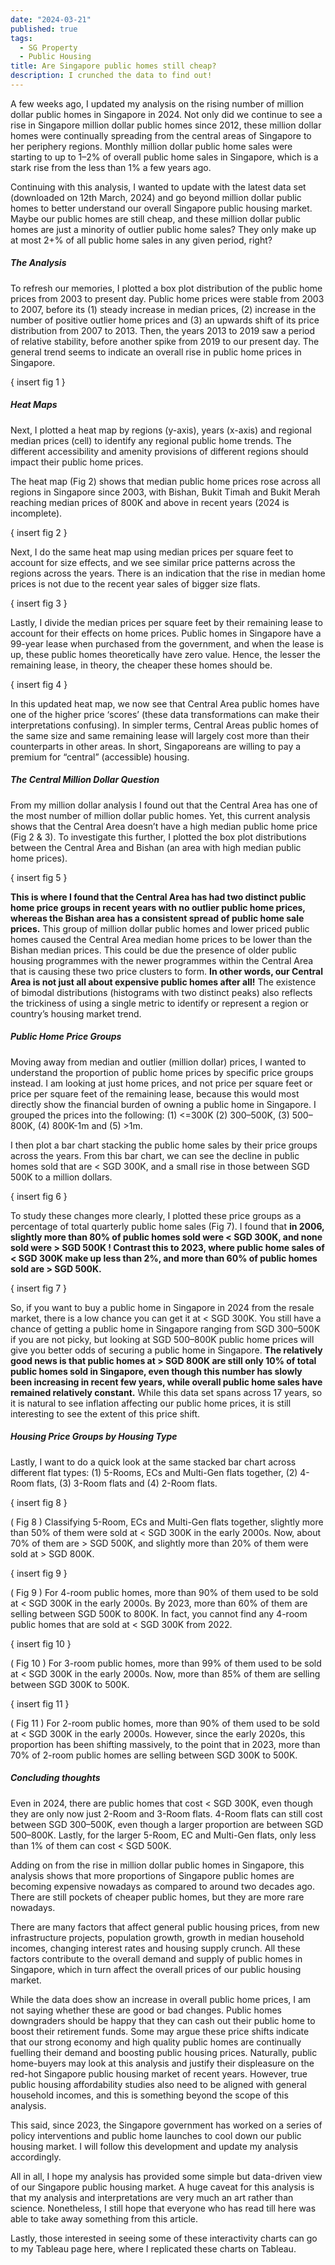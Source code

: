 ```yaml
---
date: "2024-03-21"
published: true
tags:
  - SG Property
  - Public Housing
title: Are Singapore public homes still cheap?
description: I crunched the data to find out!  
---
```


A few weeks ago, I updated my analysis on the rising number of million dollar
public homes in Singapore in 2024. Not only did we continue to see a rise in
Singapore million dollar public homes since 2012, these million dollar homes
were continually spreading from the central areas of Singapore to her periphery
regions. Monthly million dollar public home sales were starting to up to 1–2% of
overall public home sales in Singapore, which is a stark rise from the less than
1% a few years ago.

Continuing with this analysis, I wanted to update with the latest data set
(downloaded on 12th March, 2024) and go beyond million dollar public homes to
better understand our overall Singapore public housing market. Maybe our public
homes are still cheap, and these million dollar public homes are just a
minority of outlier public home sales? They only make up at most 2+% of all
public home sales in any given period, right?

##### The Analysis

To refresh our memories, I plotted a box plot distribution of the public home
prices from 2003 to present day. Public home prices were stable from 2003 to
2007, before its (1) steady increase in median prices, (2) increase in the
number of positive outlier home prices and (3) an upwards shift of its price
distribution from 2007 to 2013. Then, the years 2013 to 2019 saw a period of
relative stability, before another spike from 2019 to our present day. The
general trend seems to indicate an overall rise in public home prices in
Singapore.

{ insert fig 1 }

##### Heat Maps
Next, I plotted a heat map by regions (y-axis), years (x-axis) and regional
median prices (cell) to identify any regional public home trends. The different
accessibility and amenity provisions of different regions should impact their
public home prices.

The heat map (Fig 2) shows that median public home prices rose across all
regions in Singapore since 2003, with Bishan, Bukit Timah and Bukit Merah
reaching median prices of 800K and above in recent years (2024 is incomplete).

{ insert fig 2 }

Next, I do the same heat map using median prices per square feet to account
for size effects, and we see similar price patterns across the regions across
the years. There is an indication that the rise in median home prices is not
due to the recent year sales of bigger size flats.

{ insert fig 3 }

Lastly, I divide the median prices per square feet by their remaining lease to
account for their effects on home prices. Public homes in Singapore have a
99-year lease when purchased from the government, and when the lease is up,
these public homes theoretically have zero value. Hence, the lesser the
remaining lease, in theory, the cheaper these homes should be.

{ insert fig 4 }

In this updated heat map, we now see that Central Area public homes have one of
the higher price ‘scores’ (these data transformations can make their
interpretations confusing). In simpler terms, Central Areas public homes of the
same size and same remaining lease will largely cost more than their counterparts
in other areas. In short, Singaporeans are willing to pay a premium for “central”
(accessible) housing.

##### The Central Million Dollar Question

From my million dollar analysis I found out that the Central Area has one of 
the most number of million dollar public homes. Yet, this current analysis 
shows that the Central Area doesn’t have a high median public home price (Fig 
2 & 3). To investigate this further, I plotted the box plot distributions
between the Central Area and Bishan (an area with high median public home
prices).

{ insert fig 5 }

**This is where I found that the Central Area has had two distinct public home
price groups in recent years with no outlier public home prices, whereas the
Bishan area has a consistent spread of public home sale prices.** This group of
million dollar public homes and lower priced public homes caused the Central 
Area median home prices to be lower than the Bishan median prices. This could
be due the presence of older public housing programmes with the newer programmes
within the Central Area that is causing these two price clusters to form. **In 
other words, our Central Area is not just all about expensive public homes after
all!** The existence of bimodal distributions (histograms with two distinct peaks)
also reflects the trickiness of using a single metric to identify or represent
a region or country’s housing market trend.

##### Public Home Price Groups

Moving away from median and outlier (million dollar) prices, I wanted to 
understand the proportion of public home prices by specific price groups 
instead. I am looking at just home prices, and not price per square feet or 
price per square feet of the remaining lease, because this would most directly
show the financial burden of owning a public home in Singapore. I grouped the
prices into the following: (1) <=300K (2) 300–500K, (3) 500–800K, (4) 800K-1m
and (5) >1m.

I then plot a bar chart stacking the public home sales by their price groups
across the years. From this bar chart, we can see the decline in public homes
sold that are < SGD 300K, and a small rise in those between SGD 500K to a
million dollars.

{ insert fig 6 }

To study these changes more clearly, I plotted these price groups as a 
percentage of total quarterly public home sales (Fig 7). I found that **in 2006,
slightly more than 80% of public homes sold were < SGD 300K, and none sold
were > SGD 500K ! Contrast this to 2023, where public home sales of < SGD 300K
make up less than 2%, and more than 60% of public homes sold are > SGD 500K.**

{ insert fig 7 }

So, if you want to buy a public home in Singapore in 2024 from the resale 
market, there is a low chance you can get it at < SGD 300K. You still have a 
chance of getting a public home in Singapore ranging from SGD 300–500K if you 
are not picky, but looking at SGD 500–800K public home prices will give you 
better odds of securing a public home in Singapore. **The relatively good news 
is that public homes at > SGD 800K are still only 10% of total public homes 
sold in Singapore, even though this number has slowly been increasing in recent
few years, while overall public home sales have remained relatively constant.**
While this data set spans across 17 years, so it is natural to see inflation
affecting our public home prices, it is still interesting to see the extent of
this price shift.

##### Housing Price Groups by Housing Type

Lastly, I want to do a quick look at the same stacked bar chart across different
flat types: (1) 5-Rooms, ECs and Multi-Gen flats together, (2) 4-Room flats,
(3) 3-Room flats and (4) 2-Room flats.

{ insert fig 8 }

( Fig 8 ) Classifying 5-Room, ECs and Multi-Gen flats together, slightly more
than 50% of them were sold at < SGD 300K in the early 2000s. Now, about 70% of 
them are > SGD 500K, and slightly more than 20% of them were sold at > SGD 800K.

{ insert fig 9 }

( Fig 9 ) For 4-room public homes, more than 90% of them used to be sold at
< SGD 300K in the early 2000s. By 2023, more than 60% of them are selling between
SGD 500K to 800K. In fact, you cannot find any 4-room public homes that are
sold at < SGD 300K from 2022.

{ insert fig 10 }

( Fig 10 ) For 3-room public homes, more than 99% of them used to be sold at
< SGD 300K in the early 2000s. Now, more than 85% of them are selling between 
SGD 300K to 500K.

{ insert fig 11 }

( Fig 11 ) For 2-room public homes, more than 90% of them used to be sold at
< SGD 300K in the early 2000s. However, since the early 2020s, this proportion
has been shifting massively, to the point that in 2023, more than 70% of 2-room
public homes are selling between SGD 300K to 500K.

##### Concluding thoughts
Even in 2024, there are public homes that cost < SGD 300K, even though they are
only now just 2-Room and 3-Room flats. 4-Room flats can still cost between SGD
300–500K, even though a larger proportion are between SGD 500–800K. Lastly,
for the larger 5-Room, EC and Multi-Gen flats, only less than 1% of them can
cost < SGD 500K.

Adding on from the rise in million dollar public homes in Singapore, this 
analysis shows that more proportions of Singapore public homes are becoming
expensive nowadays as compared to around two decades ago. There are still 
pockets of cheaper public homes, but they are more rare nowadays.

There are many factors that affect general public housing prices, from new
infrastructure projects, population growth, growth in median household incomes,
changing interest rates and housing supply crunch. All these factors contribute 
to the overall demand and supply of public homes in Singapore, which in turn affect
the overall prices of our public housing market.

While the data does show an increase in overall public home prices, I am not 
saying whether these are good or bad changes. Public homes downgraders should
be happy that they can cash out their public home to boost their retirement 
funds. Some may argue these price shifts indicate that our strong economy and
high quality public homes are continually fuelling their demand and boosting 
public housing prices. Naturally, public home-buyers may look at this analysis
and justify their displeasure on the red-hot Singapore public housing market
of recent years. However, true public housing affordability studies also need
to be aligned with general household incomes, and this is something beyond the
scope of this analysis.

This said, since 2023, the Singapore government has worked on a series of
policy interventions and public home launches to cool down our public housing
market. I will follow this development and update my analysis accordingly.

All in all, I hope my analysis has provided some simple but data-driven view of
our Singapore public housing market. A huge caveat for this analysis is that my
analysis and interpretations are very much an art rather than science.
Nonetheless, I still hope that everyone who has read till here was able to take
away something from this article.

Lastly, those interested in seeing some of these interactivity charts can go to
my Tableau page here, where I replicated these charts on Tableau.
